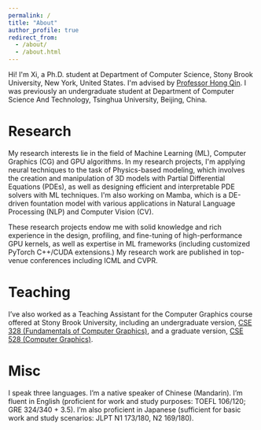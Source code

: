 ```yaml
---
permalink: /
title: "About"
author_profile: true
redirect_from: 
  - /about/
  - /about.html
---
```


Hi! I'm Xi, a Ph.D. student at Department of Computer Science, Stony Brook University, New York, United States. I'm advised by [Professor Hong Qin](https://www3.cs.stonybrook.edu/~qin/). I was previously an undergraduate student at Department of Computer Science And Technology, Tsinghua University, Beijing, China. 

Research
======

My research interests lie in the field of Machine Learning (ML), Computer Graphics (CG) and GPU algorithms. In my research projects, I'm applying neural techniques to the task of Physics-based modeling, which involves the creation and manipulation of 3D models with Partial Differential Equations (PDEs), as well as designing efficient and interpretable PDE solvers with ML techniques. I'm also working on Mamba, which is a DE-driven fountation model with various applications in Natural Language Processing (NLP) and Computer Vision (CV). 

These research projects endow me with solid knowledge and rich experience in the design, profiling, and fine-tuning of high-performance GPU kernels, as well as expertise in ML frameworks (including customized PyTorch C++/CUDA extensions.) My research work are published in top-venue conferences including ICML and CVPR. 

Teaching
======

I’ve also worked as a Teaching Assistant for the Computer Graphics course offered at Stony Brook University, including an undergraduate version, [CSE 328 (Fundamentals of Computer Graphics)](https://www3.cs.stonybrook.edu/~cse328/index.html), and a graduate version, [CSE 528 (Computer Graphics)](https://www3.cs.stonybrook.edu/~qin/courses/graphics/graphics.html).

Misc
======

I speak three languages. I’m a native speaker of Chinese (Mandarin). I’m fluent in English (proficient for work and study purposes: TOEFL 106/120; GRE 324/340 + 3.5). I’m also proficient in Japanese (sufficient for basic work and study scenarios: JLPT N1 173/180, N2 169/180).
